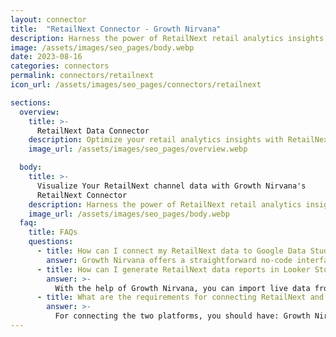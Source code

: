 ```yaml
---
layout: connector
title:  "RetailNext Connector - Growth Nirvana"
description: Harness the power of RetailNext retail analytics insights integrated into Looker Studio for strategic store management decisions.
image: /assets/images/seo_pages/body.webp
date: 2023-08-16
categories: connectors
permalink: connectors/retailnext
icon_url: /assets/images/seo_pages/connectors/retailnext

sections:
  overview:
    title: >-
      RetailNext Data Connector
    description: Optimize your retail analytics insights with RetailNext integration. Seamlessly merge retail performance data from RetailNext with Looker Studio's analytical capabilities, unlocking insights that drive store strategies, foot traffic analysis, and operational excellence.
    image_url: /assets/images/seo_pages/overview.webp

  body:
    title: >-
      Visualize Your RetailNext channel data with Growth Nirvana's
      RetailNext Connector
    description: Harness the power of RetailNext retail analytics insights integrated into Looker Studio for strategic store management decisions.
    image_url: /assets/images/seo_pages/body.webp
  faq:
    title: FAQs
    questions:
      - title: How can I connect my RetailNext data to Google Data Studio/Looker Studio?
        answer: Growth Nirvana offers a straightforward no-code interface to connect to RetailNext data sources.
      - title: How can I generate RetailNext data reports in Looker Studio?
        answer: >-
          With the help of Growth Nirvana, you can import live data from RetailNext into Looker Studio. These data can be viewed in charts, tables, and dashboards to generate branded reports that can be shared instantly.
      - title: What are the requirements for connecting RetailNext and Looker Studio?
        answer: >-
          For connecting the two platforms, you should have: Growth Nirvana Account and RetailNext Ads Account
---
```

